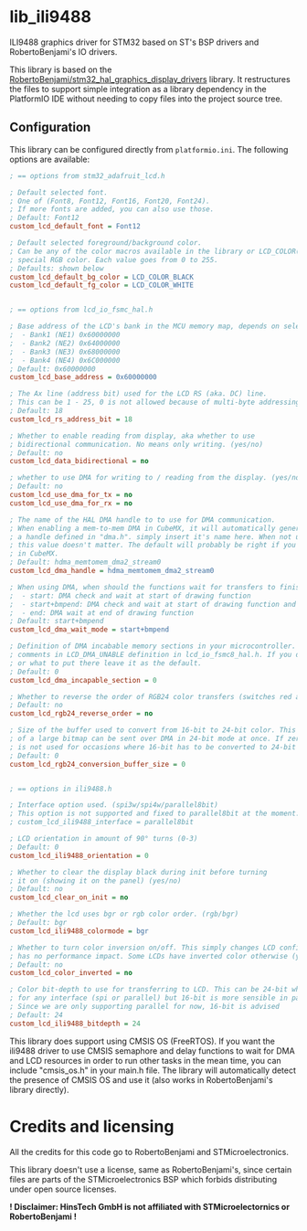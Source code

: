 # lib_ili9488

ILI9488 graphics driver for STM32 based on ST's BSP drivers and RobertoBenjami's IO drivers.

This library is based on the [RobertoBenjami/stm32_hal_graphics_display_drivers](https://github.com/RobertoBenjami/stm32_hal_graphics_display_drivers) library. It restructures the files to support simple integration as a library dependency in the PlatformIO IDE without needing to copy files into the project source tree.

## Configuration

This library can be configured directly from ```platformio.ini```. The following options are available:

```ini
; == options from stm32_adafruit_lcd.h

; Default selected font. 
; One of (Font8, Font12, Font16, Font20, Font24).
; If more fonts are added, you can also use those.
; Default: Font12
custom_lcd_default_font = Font12

; Default selected foreground/background color.
; Can be any of the color macros available in the library or LCD_COLOR(r, g, b) for
; special RGB color. Each value goes from 0 to 255.
; Defaults: shown below
custom_lcd_default_bg_color = LCD_COLOR_BLACK
custom_lcd_default_fg_color = LCD_COLOR_WHITE


; == options from lcd_io_fsmc_hal.h

; Base address of the LCD's bank in the MCU memory map, depends on selected NEx line:
;  - Bank1 (NE1) 0x60000000
;  - Bank2 (NE2) 0x64000000
;  - Bank3 (NE3) 0x68000000
;  - Bank4 (NE4) 0x6C000000
; Default: 0x60000000
custom_lcd_base_address = 0x60000000

; The Ax line (address bit) used for the LCD RS (aka. DC) line.
; This can be 1 - 25, 0 is not allowed because of multi-byte addressing problems.
; Default: 18
custom_lcd_rs_address_bit = 18

; Whether to enable reading from display, aka whether to use 
; bidirectional communication. No means only writing. (yes/no)
; Default: no
custom_lcd_data_bidirectional = no

; whether to use DMA for writing to / reading from the display. (yes/no)
; Default: no
custom_lcd_use_dma_for_tx = no
custom_lcd_use_dma_for_rx = no

; The name of the HAL DMA handle to to use for DMA communication.
; When enabling a mem-to-mem DMA in CubeMX, it will automatically generate
; a handle defined in "dma.h". simply insert it's name here. When not using DMA,
; this value doesn't matter. The default will probably be right if you only create one DMA stream
; in CubeMX.
; Default: hdma_memtomem_dma2_stream0
custom_lcd_dma_handle = hdma_memtomem_dma2_stream0

; When using DMA, when should the functions wait for transfers to finis:
;  - start: DMA check and wait at start of drawing function
;  - start+bmpend: DMA check and wait at start of drawing function and on end of BITMAP drawing function
;  - end: DMA wait at end of drawing function
; Default: start+bmpend
custom_lcd_dma_wait_mode = start+bmpend

; Definition of DMA incabable memory sections in your microcontroller. See 
; comments in LCD_DMA_UNABLE definition in lcd_io_fsmc8_hal.h. If you don't know how to use
; or what to put there leave it as the default.
; Default: 0
custom_lcd_dma_incapable_section = 0

; Whether to reverse the order of RGB24 color transfers (switches red and blue). (yes/no)
; Default: no
custom_lcd_rgb24_reverse_order = no

; Size of the buffer used to convert from 16-bit to 24-bit color. This defines how much
; of a large bitmap can be sent over DMA in 24-bit mode at once. If zero, DMA
; is not used for occasions where 16-bit has to be converted to 24-bit color.
; Default: 0
custom_lcd_rgb24_conversion_buffer_size = 0


; == options in ili9488.h

; Interface option used. (spi3w/spi4w/parallel8bit) 
; This option is not supported and fixed to parallel8bit at the moment.
; custom_lcd_ili9488_interface = parallel8bit

; LCD orientation in amount of 90° turns (0-3)
; Default: 0
custom_lcd_ili9488_orientation = 0

; Whether to clear the display black during init before turning
; it on (showing it on the panel) (yes/no)
; Default: no
custom_lcd_clear_on_init = no

; Whether the lcd uses bgr or rgb color order. (rgb/bgr)
; Default: bgr
custom_lcd_ili9488_colormode = bgr

; Whether to turn color inversion on/off. This simply changes LCD config,
; has no performance impact. Some LCDs have inverted color otherwise (yes/no)
; Default: no
custom_lcd_color_inverted = no

; Color bit-depth to use for transferring to LCD. This can be 24-bit which works
; for any interface (spi or parallel) but 16-bit is more sensible in parallel mode. 
; Since we are only supporting parallel for now, 16-bit is advised
; Default: 24
custom_lcd_ili9488_bitdepth = 24

```

This library does support using CMSIS OS (FreeRTOS). If you want the ili9488 driver to use CMSIS semaphore and delay functions to wait for DMA and LCD resources in order to run other tasks in the mean time, you can include "cmsis_os.h" in your main.h file. The library will automatically detect the presence of CMSIS OS and use it (also works in RobertoBenjami's library directly).

# Credits and licensing

All the credits for this code go to RobertoBenjami and STMicroelectronics.

This library doesn't use a license, same as RobertoBenjami's, since certain files are parts of the STMicroelectronics BSP which forbids distributing under open source licenses.

**! Disclaimer: HinsTech GmbH is not affiliated with STMicroelectornics or RobertoBenjami !**
